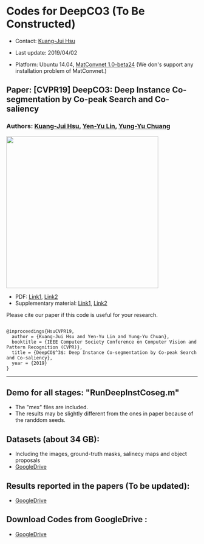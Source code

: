 # Codes for DeepCO3 (To Be Constructed)

- Contact: [Kuang-Jui Hsu](https://www.citi.sinica.edu.tw/pages/kjhsu/)

- Last update: 2019/04/02

- Platform: Ubuntu 14.04, [MatConvnet 1.0-beta24](http://www.vlfeat.org/matconvnet/) (We don's support any installation problem of MatConvnet.)

## Paper: [CVPR19] DeepCO3: Deep Instance Co-segmentation by Co-peak Search and Co-saliency
### Authors: [Kuang-Jui Hsu](https://www.citi.sinica.edu.tw/pages/kjhsu/), [Yen-Yu Lin](https://www.citi.sinica.edu.tw/pages/yylin/index_zh.html), [Yung-Yu Chuang](https://www.csie.ntu.edu.tw/~cyy/)

<img src="https://github.com/KuangJuiHsu/DeepCO3/blob/master/Images/CVPR19.PNG" height="400"/>

+ PDF: [Link1](http://cvlab.citi.sinica.edu.tw/publications), [Link2](https://www.csie.ntu.edu.tw/~cyy/publications/index.html)
+ Supplementary material: [Link1](http://cvlab.citi.sinica.edu.tw/publications), [Link2](https://www.csie.ntu.edu.tw/~cyy/publications/index.html)

<p>Please cite our paper if this code is useful for your research.</p>
<pre><code>
@inproceedings{HsuCVPR19,
  author = {Kuang-Jui Hsu and Yen-Yu Lin and Yung-Yu Chuan},
  booktitle = {IEEE Computer Society Conference on Computer Vision and Pattern Recognition (CVPR)},
  title = {DeepCO$^3$: Deep Instance Co-segmentation by Co-peak Search and Co-saliency},
  year = {2019}
}
</code></pre>

---

## Demo for all stages: "RunDeepInstCoseg.m"
+ The "mex" files are included.
+ The results may be slightly different from the ones in paper because of the randdom seeds.

## Datasets (about 34 GB):
- Including the images, ground-truth masks, salinecy maps and object proposals
- [GoogleDrive](https://drive.google.com/file/d/1fiEiyPyU5hcIrGT9HDlAyZ8lgq9x1eJS/view?usp=sharing)

## Results reported in the papers (To be updated):
- [GoogleDrive](https://www.citi.sinica.edu.tw/pages/kjhsu/)

## Download Codes from GoogleDrive :
- [GoogleDrive](https://drive.google.com/file/d/1v1n5vvmYuNPtHckGNx-RYWufZnpKgXru/view?usp=sharing)
